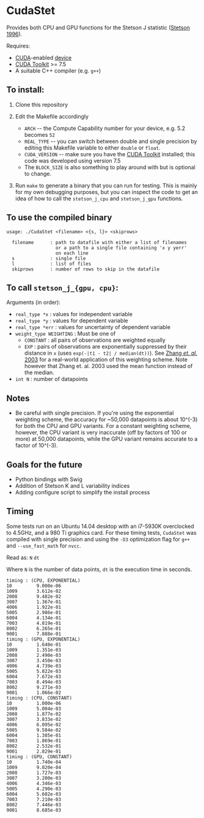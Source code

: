 CudaStet
========


Provides both CPU and GPU functions for the Stetson J statistic ([Stetson 1996](http://adsabs.harvard.edu/abs/1996PASP..108..851S)).

Requires:
	
* [CUDA](http://www.nvidia.com/object/cuda_home_new.html)-enabled [device](https://developer.nvidia.com/cuda-gpus)
* [CUDA Toolkit](https://developer.nvidia.com/cuda-downloads) >= 7.5
* A suitable C++ compiler (e.g. `g++`)

To install:
-----------

1. Clone this repository
2. Edit the Makefile accordingly
	
	* `ARCH` -- the Compute Capability number for your device, e.g. 5.2 becomes `52`
	* `REAL_TYPE` -- you can switch between double and single precision by editing this Makefile variable to either `double` or `float`.
	* `CUDA_VERSION` -- make sure you have the [CUDA Toolkit](https://developer.nvidia.com/cuda-downloads) installed; this code was developed using version 7.5
	* The `BLOCK_SIZE` is also something to play around with but is optional to change.

3. Run `make` to generate a binary that you can run for testing. This is mainly for my own debugging purposes, but you can inspect the code to get an idea of how to call the `stetson_j_cpu` and `stetson_j_gpu` functions.


To use the compiled binary
--------------------------

```
usage: ./CudaStet <filename> <{s, l}> <skiprows>

  filename      : path to datafile with either a list of filenames
                  or a path to a single file containing 'x y yerr' 
                  on each line
  s             : single file
  l             : list of files
  skiprows      : number of rows to skip in the datafile
```


To call `stetson_j_{gpu, cpu}`:
-------------------------------
Arguments (in order):
	
* `real_type *x` : values for independent variable
* `real_type *y` : values for dependent variable
* `real_type *err`	: values for uncertainty of dependent variable
* `weight_type WEIGHTING` : Must be one of
	* `CONSTANT` : all pairs of observations are weighted equally
	* `EXP` : pairs of observations are exponentially suppressed by their distance in `x` (uses `exp(-|t1 - t2| / median(dt))`). See [Zhang _et. al._ 2003](http://adsabs.harvard.edu/abs/2003ChJAA...3..151Z) for a real-world application of this weighting scheme. Note however that Zhang et. al. 2003 used the mean function instead of the median.
* `int N` : number of datapoints

Notes
-----

* Be careful with single precision. If you're using the exponential
  weighting scheme, the accuracy for ~50,000 datapoints is about 10^(-3) for both the CPU and GPU variants. For a constant weighting
  scheme, however, the CPU variant is very inaccurate (off by factors of 100 or more) at 50,000 datapoints, while the GPU variant remains accurate to a factor of 10^(-3).


Goals for the future
--------------------

* Python bindings with Swig
* Addition of Stetson K and L variability indices
* Adding configure script to simplify the install process

Timing 
------

Some tests run on an Ubuntu 14.04 desktop with an i7-5930K overclocked to 4.5GHz, and a 980 Ti graphics card. For these 
timing tests, `CudaStet` was compiled with single precision 
and using the `-O3` optimization flag for `g++` and 
`--use_fast_math` for `nvcc`.

Read as: 
`N`    `dt`

Where `N` is the number of data points, `dt` is the execution
time in seconds. 

```
timing : (CPU, EXPONENTIAL)
10         9.000e-06 
1009       3.612e-02 
2008       9.482e-02 
3007       1.367e-01 
4006       1.922e-01 
5005       2.986e-01 
6004       4.134e-01 
7003       4.819e-01 
8002       6.265e-01 
9001       7.888e-01 
timing : (GPU, EXPONENTIAL)
10         1.648e-01 
1009       1.351e-03 
2008       2.490e-03 
3007       3.450e-03 
4006       4.739e-03 
5005       5.822e-03 
6004       7.672e-03 
7003       8.494e-03 
8002       9.271e-03 
9001       1.066e-02 
timing : (CPU, CONSTANT)
10         1.000e-06 
1009       5.004e-03 
2008       1.877e-02 
3007       3.833e-02 
4006       6.095e-02 
5005       9.584e-02 
6004       1.385e-01 
7003       1.869e-01 
8002       2.532e-01 
9001       2.829e-01 
timing : (GPU, CONSTANT)
10         1.740e-04 
1009       9.020e-04 
2008       1.727e-03 
3007       3.200e-03 
4006       4.346e-03 
5005       4.290e-03 
6004       5.602e-03 
7003       7.210e-03 
8002       7.446e-03 
9001       8.685e-03 

```